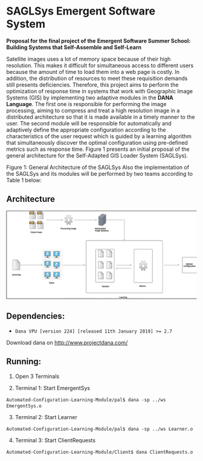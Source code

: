 # SAGLSys Emergent Software System

**Proposal for the final project of the** ​ **Emergent Software Summer School:
Building Systems that Self-Assemble and Self-Learn**

Satellite images uses a lot of memory space because of their high resolution. This makes it difficult for simultaneous access to different users because the amount of time to load them into a web page is costly. In addition, the distribution of resources to meet these requisition demands still presents deficiencies. Therefore, this project aims to perform the optimization of response time in systems that work with Geographic Image Systems (GIS) by implementing two adaptive modules in the **DANA Language**. The first one is responsible for performing the image processing, aiming to compress and treat a high resolution image in a distributed architecture so that it is made available in a timely manner to the user. The second module will be responsible for automatically and adaptively define the appropriate configuration according to the characteristics of the user request which is guided by a learning algorithm that simultaneously discover the optimal configuration using pre-defined metrics such as response time. Figure 1 presents an initial proposal of the general architecture for the Self-Adapted GIS Loader System (SAGLSys).

Figure 1: General Architecture of the SAGLSys
Also the implementation of the SAGLSys and its modules will be performed by two
teams according to Table 1 below:

## Architecture
![alt tag](https://github.com/maikynata/Emergent-Software-Systems/raw/master/Automated-Configuration-Learning-Module/architecture/arch.png)


## Dependencies:
 - `Dana VPU [version 224] [released 11th January 2019] >= 2.7`

Download dana on http://www.projectdana.com/

## Running:
 1. Open 3 Terminals

 2. Terminal 1: Start EmergentSys
 ```
 Automated-Configuration-Learning-Module/pal$ dana -sp ../ws EmergentSys.o
 ```
 3. Terminal 2: Start Learner
 ```
 Automated-Configuration-Learning-Module/pal$ dana -sp ../ws Learner.o
 ```
 4. Terminal 3: Start ClientRequests
 ```
 Automated-Configuration-Learning-Module/Client$ dana ClientRequests.o
 ```
